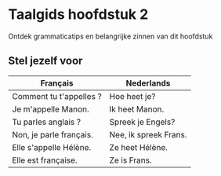 # Taalgids hoofdstuk 2

Ontdek grammaticatips en belangrijke zinnen van dit hoofdstuk

## Stel jezelf voor

| Français                | Nederlands            |
| ----------------------- | --------------------- |
| Comment tu t'appelles ? | Hoe heet je?          |
| Je m'appelle Manon.     | Ik heet Manon.        |
| Tu parles anglais ?     | Spreek je Engels?     |
| Non, je parle français. | Nee, ik spreek Frans. |
| Elle s'appelle Hélène.  | Ze heet Hélène.       |
| Elle est française.     | Ze is Frans.          |

